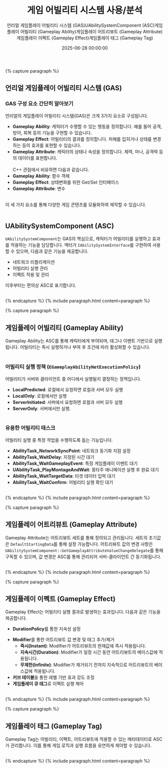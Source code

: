 ﻿---
title: "게임 어빌리티 시스템 사용/분석"
description: "언리얼 GAS의 사용기, 분석결과를 소개합니다"
date: 2025-06-28 00:00:00
layout: post
image: "images/AbilitySystem.png"
subtitle: 
 - "언리얼 게임플레이 어빌리티 시스템 (GAS)"
 - "UAbilitySystemComponent (ASC)"
 - "게임플레이 어빌리티 (Gameplay Ability)"
 - "게임플레이 어트리뷰트 (Gameplay Attribute)"
 - "게임플레이 이펙트 (Gameplay Effect)"
 - "게임플레이 태그 (Gameplay Tag)"
published: true
order: 9900
AutoContents: true
---
{% capture paragraph %}


## **언리얼 게임플레이 어빌리티 시스템 (GAS)**

### GAS 구성 요소 간단히 알아보기
언리얼의 게임플레이 어빌리티 시스템(GAS)은 크게 3가지 요소로 구성됩니다.
- **Gameplay Ability**: 캐릭터가 수행할 수 있는 행동을 정의합니다. 예를 들어 공격, 방어, 회복 등의 기능을 구현할 수 있습니다.
- **Gameplay Effect**: 어빌리티의 결과를 정의합니다. 피해를 입히거나 상태를 변경하는 등의 효과를 표현할 수 있습니다.
- **Gameplay Attribute**: 캐릭터의 상태나 속성을 정의합니다. 체력, 마나, 공격력 등의 데이터를 표현합니다.
<br><br>
C++ 관점에서 비유하면 다음과 같습니다.
- **Gameplay Ability**: 함수 객체
- **Gameplay Effect**: 상태변화를 위한 Get/Set 인터페이스
- **Gameplay Attribute**: 변수
<br>
이 세 가지 요소를 통해 다양한 게임 콘텐츠를 모듈화하여 제작할 수 있습니다.
<br><br>

## **UAbilitySystemComponent (ASC)**
`UAbilitySystemComponent`는 GAS의 핵심으로, 캐릭터가 어빌리티를 실행하고 효과를 적용하는 기능을 담당합니다. 
액터가 `IAbilitySystemInterface`를 구현하여 사용할 수 있으며, 다음과 같은 기능을 제공합니다.
- 네트워크 리플리케이션
- 어빌리티 실행 관리
- 이펙트 적용 및 관리   

이후부터는 편의상 ASC로 표기합니다.
<br><br>

{% endcapture %}
{% include paragraph.html content=paragraph %}



{% capture paragraph %}
## **게임플레이 어빌리티 (Gameplay Ability)**
Gameplay Ability는 ASC를 통해 캐릭터에게 부여되며, 태그나 이벤트 기반으로 실행됩니다. 
어빌리티는 즉시 실행하거나 부여 후 조건에 따라 활성화할 수 있습니다.
<br><br>

### 어빌리티 실행 정책 (`EGameplayAbilityNetExecutionPolicy`)
어빌리티가 서버와 클라이언트 중 어디에서 실행될지 결정하는 정책입니다.
- **LocalPredicted**: 로컬에서 요청하면 로컬과 서버 모두 실행
- **LocalOnly**: 로컬에서만 실행
- **ServerInitiated**: 서버에서 요청하면 로컬과 서버 모두 실행
- **ServerOnly**: 서버에서만 실행.
<br><br>

### 유용한 어빌리티 태스크
어빌리티 실행 중 특정 작업을 수행하도록 돕는 기능입니다.
- **AbilityTask\_NetworkSyncPoint**: 네트워크 동기화 지점 설정
- **AbilityTask\_WaitDelay**: 지정된 시간 대기
- **AbilityTask\_WaitGameplayEvent**: 특정 게임플레이 이벤트 대기
- **UAbilityTask\_PlayMontageAndWait**: 몽타주 애니메이션 실행 후 완료 대기
- **AbilityTask\_WaitTargetData**: 타겟 데이터 입력 대기
- **AbilityTask\_WaitConfirm**: 어빌리티 실행 확인 대기
<br><br>

{% endcapture %}
{% include paragraph.html content=paragraph %}



{% capture paragraph %}

## **게임플레이 어트리뷰트 (Gameplay Attribute)**
Gameplay Attribute는 어트리뷰트 세트를 통해 정의되고 관리됩니다. 
세트의 초기값은 `DefaultStartingData`를 통해 설정 가능합니다. 
어트리뷰트 값의 변경 사항은 `UAbilitySystemComponent::GetGameplayAttributeValueChangeDelegate`를 통해 구독할 수 있으며, 
값 변경은 ASC를 통해 관리되어 서버-클라이언트 간 동기화됩니다.
<br><br>

{% endcapture %}
{% include paragraph.html content=paragraph %}



{% capture paragraph %}

## **게임플레이 이펙트 (Gameplay Effect)**
Gameplay Effect는 어빌리티 실행 결과로 발생하는 효과입니다. 다음과 같은 기능을 제공합니다.
* **DurationPolicy**를 통한 지속성 설정
- **Modifier**를 통한 어트리뷰트 값 변경 및 태그 추가/제거
  - **즉시(Instant)**: Modifier가 어트리뷰트의 현재값에 즉시 적용됩니다.
  - **지속시간(Duration)**: Modifier가 일정 시간 동안 어트리뷰트의 베이스값에 적용됩니다.
  - **무제한(Infinite)**: Modifier가 제거되기 전까지 지속적으로 어트리뷰트의 베이스값에 적용됩니다.
- **커브 테이블**을 통한 레벨 기반 효과 강도 조정
- **게임플레이 큐 태그**로 이펙트 실행 제어
<br><br>

{% endcapture %}
{% include paragraph.html content=paragraph %}



{% capture paragraph %}

## **게임플레이 태그 (Gameplay Tag)**
Gameplay Tag는 어빌리티, 이펙트, 어트리뷰트에 적용할 수 있는 메타데이터로 ASC가 관리합니다. 
이를 통해 게임 로직과 실행 흐름을 유연하게 제어할 수 있습니다.
<br><br>

{% endcapture %}
{% include paragraph.html content=paragraph %}



<!-- 
{% comment %}
------------------------------------------------------
{% capture paragraph %}
## **제목**
<br><br>

### 배경  
<br><br>

### 문제 인식  
<br><br>

### 문제 해결 
<br><br>

{% endcapture %}
{% include paragraph.html content=paragraph %}
------------------------------------------------------
{% endcomment %}
-->

